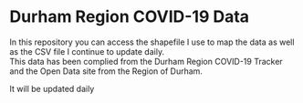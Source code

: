# Durham Region COVID-19 Data
In this repository you can access the shapefile I use to map the data as well as the CSV file I continue to update daily.  
This data has been complied from the Durham Region COVID-19 Tracker and the Open Data site from the Region of Durham.

It will be updated daily

